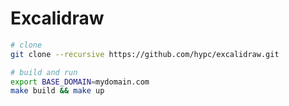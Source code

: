 # Excalidraw

```bash
# clone
git clone --recursive https://github.com/hypc/excalidraw.git

# build and run
export BASE_DOMAIN=mydomain.com
make build && make up
```
